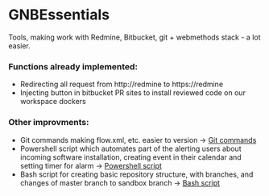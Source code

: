 # GNBEssentials

Tools, making work with Redmine, Bitbucket, git + webmethods stack - a lot easier.


### Functions already implemented:
- Redirecting all request from http://redmine to https://redmine
- Injecting button in bitbucket PR sites to install reviewed code on our workspace dockers

### Other improvments:
- Git commands making flow.xml, etc. easier to version -> [Git commands](gitCommands.md)
- Powershell script which automates part of the alerting users about incoming software installation, creating event in their calendar and setting timer for alarm -> [Powershell script](SprintDown.ps1)
- Bash script for creating basic repository structure, with branches, and changes of master branch to sandbox branch -> [Bash script](createNewBasicRepo.sh)
